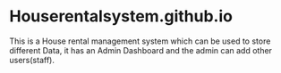 # Houserentalsystem.github.io
This is a House rental management system which can be used to store different Data, it has an Admin Dashboard and the admin can add other users(staff).
